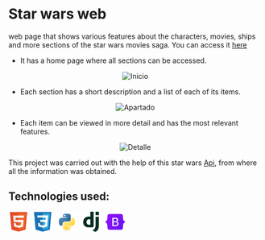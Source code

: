 # Star wars web

web page that shows various features about the characters, movies, ships and more sections of the star wars movies saga.
You can access it [here](http://andreslimas.pythonanywhere.com/)

- It has a home page where all sections can be accessed.

<div id="img" align="center">
  <image src="https://github.com/andresFLZ/Star_wars_web/blob/main/img/Pag%20inicio.png" alt="Inicio">
</div>
  
- Each section has a short description and a list of each of its items.

<div id="img" align="center">
  <image src="https://github.com/andresFLZ/Star_wars_web/blob/main/img/Pag%20personajes.png" alt="Apartado">
</div>
  
- Each item can be viewed in more detail and has the most relevant features.

<div id="img" align="center">
  <image src="https://github.com/andresFLZ/Star_wars_web/blob/main/img/Pag%20detalle%20.png" alt="Detalle">
</div>

This project was carried out with the help of this star wars [Api](https://swapi.dev/), from where all the information was obtained.
  
## Technologies used:

<img src="https://github.com/devicons/devicon/blob/master/icons/html5/html5-original.svg" title="HTML5" alt="HTML" width="40" height="40"/>&nbsp;
<img src="https://github.com/devicons/devicon/blob/master/icons/css3/css3-original.svg" title="CSS3" alt="CSS" width="40" height="40"/>&nbsp;
<img src="https://github.com/devicons/devicon/blob/master/icons/python/python-original.svg" title="Python" alt="Python" width="40" height="40"/>&nbsp;
<img src="https://github.com/devicons/devicon/blob/master/icons/django/django-plain.svg" title="Django" alt="Django" width="40" height="40"/>&nbsp;
<img src="https://github.com/devicons/devicon/blob/master/icons/bootstrap/bootstrap-original.svg" title="Bootstrap" alt="Bootstrap" width="40" height="40"/>&nbsp;
